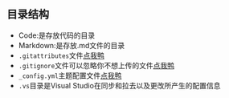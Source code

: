 ## 目录结构
* Code:是存放代码的目录
* Markdown:是存放.md文件的目录
* `.gitattributes`文件[点我鸭](https://www.jianshu.com/p/bcdb8fff1687)
* `.gitignore`文件可以忽略你不想上传的文件[点我鸭](https://www.jianshu.com/p/a49124700abc)
* `_config.yml`主题配置文件[点我鸭](https://hexo.io/zh-cn/docs/configuration.html)
* `.vs`目录是Visual Studio在同步和拉去以及更改所产生的配置信息